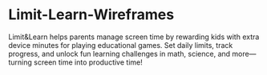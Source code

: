 # Limit-Learn-Wireframes
Limit&amp;Learn helps parents manage screen time by rewarding kids with extra device minutes for playing educational games. Set daily limits, track progress, and unlock fun learning challenges in math, science, and more—turning screen time into productive time!

